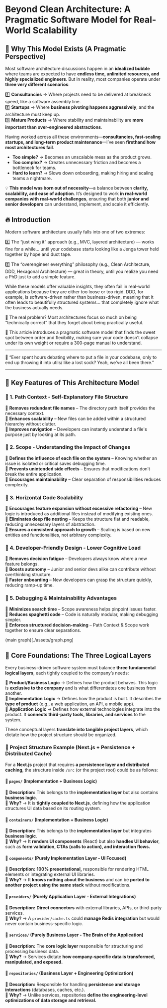 # Beyond Clean Architecture: A Pragmatic Software Model for Real-World Scalability

## **📌 Why This Model Exists (A Pragmatic Perspective)**  

Most software architecture discussions happen in an **idealized bubble** where teams are expected to have **endless time, unlimited resources, and highly specialized engineers**. But in reality, most companies operate under **three very different scenarios**:  

1️⃣ **Consultancies** → Where projects need to be delivered at breakneck speed, like a software assembly line.  
2️⃣ **Startups** → Where **business pivoting happens aggressively**, and the architecture must keep up.  
3️⃣ **Mature Products** → Where stability and maintainability are **more important than over-engineered abstractions**.  

Having worked across all these environments—**consultancies, fast-scaling startups, and long-term product maintenance**—I’ve seen **firsthand how most architectures fail**.  

- **Too simple?** → Becomes an unscalable mess as the product grows.  
- **Too complex?** → Creates unnecessary friction and becomes a bottleneck for teams.  
- **Hard to learn?** → Slows down onboarding, making hiring and scaling teams a nightmare.  

💡 **This model was born out of necessity**—a balance between **clarity, scalability, and ease of adoption**. It’s designed to work **in real-world companies with real-world challenges**, ensuring that both **junior and senior developers** can understand, implement, and scale it efficiently.  


## **🔥 Introduction**

Modern software architecture usually falls into one of two extremes:

1️⃣ The “just wing it” approach (e.g., MVC, layered architecture) — works fine for a while… until your codebase starts looking like a Jenga tower held together by hope and duct tape.

2️⃣ The “overengineer everything” philosophy (e.g., Clean Architecture, DDD, Hexagonal Architecture) — great in theory, until you realize you need a PhD just to add a simple feature.

While these models offer valuable insights, they often fail in real-world applications because they are either too loose or too rigid. DDD, for example, is software-driven rather than business-driven, meaning that it often leads to beautifully structured systems… that completely ignore what the business actually needs.

📌 The real problem? Most architectures focus so much on being “technically correct” that they forget about being practically useful.

🚀 This article introduces a pragmatic software model that finds the sweet spot between order and flexibility, making sure your code doesn’t collapse under its own weight or require a 300-page manual to understand.

---

💭 “Ever spent hours debating where to put a file in your codebase, only to end up throwing it into utils/ like a lost sock? Yeah, we’ve all been there.”

---


## 🚀 **Key Features of This Architecture Model**

### **📌 1. Path Context - Self-Explanatory File Structure**

🔹 **Removes redundant file names** – The directory path itself provides the necessary context.  
🔹 **Enhances scalability** – New files can be added within a structured hierarchy without clutter.  
🔹 **Improves navigation** – Developers can instantly understand a file's purpose just by looking at its path.  

### **📌 2. Scope - Understanding the Impact of Changes**

🔹 **Defines the influence of each file on the system** – Knowing whether an issue is isolated or critical saves debugging time.  
🔹 **Prevents unintended side effects** – Ensures that modifications don’t break the entire application.  
🔹 **Encourages maintainability** – Clear separation of responsibilities reduces complexity.  

### **📌 3. Horizontal Code Scalability**

🔹 **Encourages feature expansion without excessive refactoring** – New logic is introduced as additional files instead of modifying existing ones.  
🔹 **Eliminates deep file nesting** – Keeps the structure flat and readable, reducing unnecessary layers of abstraction.  
🔹 **Ensures a consistent approach to growth** – Scaling is based on new entities and functionalities, not arbitrary complexity.  

### **📌 4. Developer-Friendly Design - Lower Cognitive Load**

🔹 **Removes decision fatigue** – Developers always know where a new feature belongs.  
🔹 **Boosts autonomy** – Junior and senior devs alike can contribute without overthinking structure.  
🔹 **Faster onboarding** – New developers can grasp the structure quickly, reducing ramp-up time.  

### **📌 5. Debugging & Maintainability Advantages**

🔹 **Minimizes search time** – Scope awareness helps pinpoint issues faster.  
🔹 **Reduces spaghetti code** – Code is naturally modular, making debugging simpler.  
🔹 **Enforces structured decision-making** – Path Context & Scope work together to ensure clear separations.  


(main graph)[./assets/graph.png]

## **📌 Core Foundations: The Three Logical Layers**  

Every business-driven software system must balance **three fundamental logical layers**, each tightly coupled to the company’s needs:  

🔹 **Product/Business Logic** → Defines how the product behaves. This logic is **exclusive to the company** and is what differentiates one business from another.  
🔹 **Implementation Logic** → Defines how the product is built. It describes the **type of product** (e.g., a web application, an API, a mobile app).  
🔹 **Application Logic** → Defines how external technologies integrate into the product. It **connects third-party tools, libraries, and services** to the system.  

These conceptual layers **translate into tangible project layers**, which dictate how the project structure should be organized.  

### **📌 Project Structure Example (Next.js + Persistence + Distributed Cache)**  

For a **Next.js** project that requires **a persistence layer and distributed caching**, the structure inside `/src` (or the project root) could be as follows:  

#### **📂 `pages/` (Implementation + Business Logic)**  
📌 **Description:** This belongs to the **implementation layer** but also contains **business logic**.  
📌 **Why?** → It is **tightly coupled to Next.js**, defining how the application structures UI data based on its routing system.  

#### **📂 `containers/` (Implementation + Business Logic)**  
📌 **Description:** This belongs to the **implementation layer** but integrates **business logic**.  
📌 **Why?** → It **renders UI components** (React) but also **handles UI behavior**, such as **form validation, CTAs (calls to action), and interaction flows.**  

#### **📂 `components/` (Purely Implementation Layer - UI Focused)**  
📌 **Description:** **100% presentational,** responsible for rendering HTML elements or integrating external UI libraries.  
📌 **Why?** → It **knows nothing about the business** and can be **ported to another project using the same stack** without modifications.  

#### **📂 `providers/` (Purely Application Layer - External Integrations)**  
📌 **Description:** **Direct connectors** with external libraries, APIs, or third-party services.  
📌 **Why?** → A `provider/cache.ts` could **manage Redis integration** but would never contain business-specific logic.  

#### **📂 `services/` (Purely Business Layer - The Brain of the Application)**  
📌 **Description:** The **core logic layer** responsible for structuring and processing business data.  
📌 **Why?** → Services dictate **how company-specific data is transformed, manipulated, and exposed.**  

#### **📂 `repositories/` (Business Layer + Engineering Optimization)**  
📌 **Description:** Responsible for handling **persistence and storage interactions** (databases, caches, etc.).  
📌 **Why?** → Unlike services, repositories **define the engineering-level optimizations of data storage and retrieval.**  

